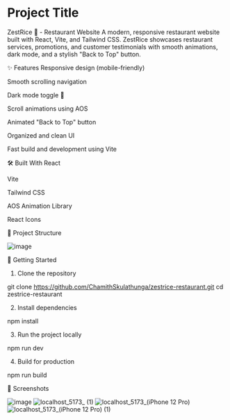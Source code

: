 
# Project Title

ZestRice 🍚 - Restaurant Website
A modern, responsive restaurant website built with React, Vite, and Tailwind CSS.
ZestRice showcases restaurant services, promotions, and customer testimonials with smooth animations, dark mode, and a stylish "Back to Top" button.

✨ Features
Responsive design (mobile-friendly)

Smooth scrolling navigation

Dark mode toggle 🌙

Scroll animations using AOS

Animated "Back to Top" button

Organized and clean UI

Fast build and development using Vite

🛠️ Built With
React

Vite

Tailwind CSS

AOS Animation Library

React Icons

📂 Project Structure

![image](https://github.com/user-attachments/assets/23206e49-5adf-4ab3-896f-5fdca41de79b)

 
🚀 Getting Started
1. Clone the repository
   
git clone https://github.com/ChamithSkulathunga/zestrice-restaurant.git
cd zestrice-restaurant

2. Install dependencies

npm install

3. Run the project locally

npm run dev

4. Build for production

npm run build

📸 Screenshots

![image](https://github.com/user-attachments/assets/3e848f7c-99bc-4f7c-9181-d4fbc8052fdf)
![localhost_5173_ (1)](https://github.com/user-attachments/assets/c3c54be0-c524-4237-b84f-29d4bc5383e6)
![localhost_5173_(iPhone 12 Pro)](https://github.com/user-attachments/assets/fb1c50dc-aba7-434a-a5d6-d5e7844c3f2a)
![localhost_5173_(iPhone 12 Pro) (1)](https://github.com/user-attachments/assets/914e97a2-dd14-4568-b88b-b947c0f7c724)





